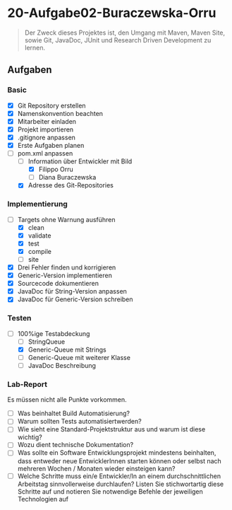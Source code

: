 # 20-Aufgabe02-Buraczewska-Orru
> Der Zweck dieses Projektes ist, den Umgang mit Maven, Maven Site, sowie Git, JavaDoc, JUnit und Research Driven Development zu lernen.

## Aufgaben
### Basic
- [x] Git Repository erstellen
- [x] Namenskonvention beachten
- [x] Mitarbeiter einladen
- [x] Projekt importieren
- [x] .gitignore anpassen
- [x] Erste Aufgaben planen
- [ ] pom.xml anpassen
  - [ ] Information über Entwickler mit Bild
    - [x] Filippo Orru
    - [ ] Diana Buraczewska
  - [x] Adresse des Git-Repositories

### Implementierung
- [ ] Targets ohne Warnung ausführen
  - [x] clean
  - [x] validate
  - [x] test
  - [x] compile
  - [ ] site
- [x] Drei Fehler finden und korrigieren
- [x] Generic-Version implementieren
- [x] Sourcecode dokumentieren
- [x] JavaDoc für String-Version anpassen
- [x] JavaDoc für Generic-Version schreiben

### Testen
- [ ] 100%ige Testabdeckung
  - [ ] StringQueue
  - [x] Generic-Queue mit Strings
  - [ ] Generic-Queue mit weiterer Klasse
  - [ ] JavaDoc Beschreibung

### Lab-Report
Es müssen nicht alle Punkte vorkommen.
- [ ] Was beinhaltet Build Automatisierung?
- [ ] Warum sollten Tests automatisiertwerden?
- [ ] Wie sieht eine Standard-Projektstruktur aus und warum ist diese wichtig?
- [ ] Wozu dient technische Dokumentation?
- [ ] Was sollte ein Software Entwicklungsprojekt mindestens beinhalten, dass entweder neue EntwicklerInnen starten können oder selbst nach mehreren Wochen / Monaten wieder einsteigen kann?
- [ ] Welche Schritte muss ein/e Entwickler/In an einem durchschnittlichen Arbeitstag sinnvollerweise durchlaufen? Listen Sie stichwortartig diese Schritte auf und notieren Sie notwendige Befehle der jeweiligen Technologien auf